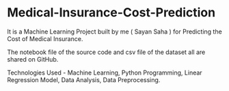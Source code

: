 # Medical-Insurance-Cost-Prediction

It is a Machine Learning Project built by me ( Sayan Saha ) for Predicting the Cost of Medical Insurance.

The notebook file of the source code and csv file of the dataset all are shared on GitHub. 

Technologies Used - Machine Learning, Python Programming, Linear Regression Model, Data Analysis, Data Preprocessing.




